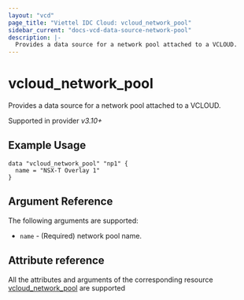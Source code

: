 ```yaml
---
layout: "vcd"
page_title: "Viettel IDC Cloud: vcloud_network_pool"
sidebar_current: "docs-vcd-data-source-network-pool"
description: |-
  Provides a data source for a network pool attached to a VCLOUD.
---
```


# vcloud\_network\_pool

Provides a data source for a network pool attached to a VCLOUD.

Supported in provider *v3.10+*

## Example Usage

```hcl
data "vcloud_network_pool" "np1" {
  name = "NSX-T Overlay 1"
}
```

## Argument Reference

The following arguments are supported:

* `name` - (Required) network pool name.

## Attribute reference

All the attributes and arguments of the corresponding resource [vcloud_network_pool](/providers/terraform-viettelidc/vcloud/latest/docs/resources/network_pool) are supported
